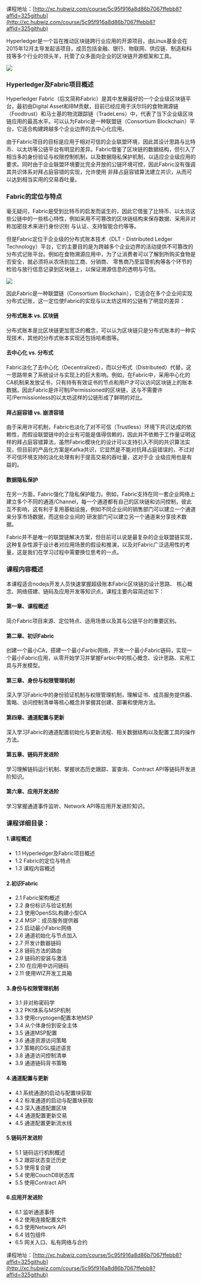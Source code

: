 课程地址：[http://xc.hubwiz.com/course/5c95f916a8d86b7067ffebb8?affid=325github](http://xc.hubwiz.com/course/5c95f916a8d86b7067ffebb8?affid=325github)


Hyperledger是一个旨在推动区块链跨行业应用的开源项目，由Linux基金会在2015年12月主导发起该项目，成员包括金融、银行、物联网、供应链、制造和科技等多个行业的领头羊，托管了众多面向企业的区块链开源框架和工具。

![](http://blog.hubwiz.com/2019/03/23/fabric-blockchain/hyperledger-2.png)

### Hyperledger及Fabric项目概述

Hyperledger Fabric（后文简称Fabric）是其中发展最好的一个企业级区块链平台，最初由Digital Asset和IBM贡献，目前已经应用于沃尔玛的食物溯源链（Foodtrust）和马士基的物流跟踪链（TradeLens）中，代表了当下企业级区块链应用的最高水平。可以认为Fabric是一种联盟链（Consortium Blockchain）平台，它适合构建跨越多个企业边界的去中心化应用。

由于Fabric项目的目标是应用于相对可信的企业联盟环境，因此其设计思路与比特币、以太坊等公链平台有明显的差异。Fabric借鉴了区块链的数据结构，但引入了相当多的身份验证与权限控制机制，以及数据隐私保护机制，以适应企业级应用的要求。同时由于企业联盟环境要比完全开放的公链环境可控，因此Fabric没有强调其共识体系对拜占庭容错的实现，允许使用 非拜占庭容错算法建立共识，从而可以达到相当实用的交易吞吐量。

### Fabric的定位与特点

毫无疑问，Fabric是受到比特币的启发而诞生的，因此它借鉴了比特币、以太坊这些公链中的一些核心特性，例如采用不可篡改的区块链结构来保存数据、采用非对称加密技术来进行身份识别 与认证、支持智能合约等等。

但是Fabric定位于企业级的分布式账本技术（DLT - Distributed Ledger Technology）平台，它的主要目的是为跨越多个企业边界的活动提供不可篡改的分布式记账平台。例如在食物溯源应用中，为了让消费者可以了解到所购买食物是否安全，就必须将从农场到加工商、分销商、 零售商乃至监管机构等各个环节的检验与放行信息记录到区块链上，以保证溯源信息的透明与可信。

![](http://blog.hubwiz.com/2019/03/23/fabric-blockchain/foodtrack-2.png)

因此Fabric是一种联盟链（Consortium Blockchain），它适合在多个企业间实现分布式记账，这一定位使Fabric的实现与以太坊这样的公链有了明显的差异：

#### 分布式账本 vs. 区块链

分布式账本是比区块链更加宽泛的概念，可以认为区块链只是分布式账本的一种实现技术，其他的分布式账本实现还包括哈希图等。

#### 去中心化 vs. 分布式

Fabric淡化了去中心化（Decentralized），而以分布式（Distributed）代替，这一思路带来了系统设计与实现上的巨大影响。例如，在Fabric中，采用中心化的CA机制来发放证书，只有持有有效证书的节点和用户才可以访问区块链上的账本数据。因此Fabric是许可制/Permissioned的区块链，这与不需要许可/Permissionless的以太坊这样的公链形成了鲜明的对比。

#### 拜占庭容错 vs. 崩溃容错

由于采用许可机制，Fabric也淡化了对不可信（Trustless）环境下共识达成的依赖性，而假设联盟链中的企业有可能是值得信赖的，因此并不依赖于工作量证明这样的拜占庭容错算法，虽然Fabric模块化的设计可以支持引入不同的共识算法实现，但目前的产品化方案是Kafka共识，它显然是不能对抗拜占庭错误的，不过对不可信环境支持的淡化处理有利于提高交易的吞吐量，这对于企 业级应用也是有益的。

#### 数据隐私保护

在另一方面，Fabric强化了隐私保护能力。例如，Fabric支持在同一套企业网络上建立多个不同的通道/Channel，每一个通道都有自己的区块链和访问控制，彼此互不影响，这有利于复用基础设施，例如不同企业间的销售部门可以建立一个通道来分享市场数据，而这些企业间的 研发部门可以建立另一个通道来分享技术数据。

Fabric并不是唯一的联盟链解决方案，但目前可以说是最复杂的企业联盟链实现，这种复杂性源于设计者对应用场景的假设和推演，以及对Fabric广泛适用性的考量，这是我们在学习过程中需要换位思考的一点。

### 课程内容概述

本课程适合nodejs开发人员快速掌握超级账本Fabric区块链的设计思路、 核心概念、网络搭建、链码及应用开发等知识点，课程主要内容简述如下：

#### 第一章、课程概述

简介Fabric项目来源、定位特点、适用场景以及其与公链平台的重要区别。

#### 第二章、初识Fabric

创建一个最小CA，搭建一个最小Farbic网络，开发一个最小Fabric链码，实现一个最小Fabric应用，从零开始学习并掌握Farbic中的核心概念、设计思路、实用工具与开发模型。

#### 第三章、身份与权限管理机制

深入学习Fabric中的身份验证机制与权限管理机制，理解证书、成员服务提供器、 策略、访问控制清单等核心概念并掌握其创建、部署和使用方法。

#### 第四章、通道配置与更新

深入学习Fabric的通道配置初始化与更新流程、相关数据结构以及配置工具的操作方法。

#### 第五章、链码开发进阶

学习理解链码运行机制、掌握状态历史跟踪、富查询、Contract API等链码开发进阶知识。

#### 第六章、应用开发进阶

学习掌握通道事件监听、Network API等应用开发进阶知识。

### 课程详细目录：

#### 1.课程概述
- 1.1 Hyperledger及Fabric项目概述
- 1.2 Fabric的定位与特点
- 1.3 课程内容概述
#### 2.初识Fabric
- 2.1 Fabric架构概述
- 2.2 身份标识与验证机制
- 2.3 使用OpenSSL构建小型CA
- 2.4 MSP：成员服务提供器
- 2.5 启动最小Fabric网络
- 2.6 通道初始化与节点加入
- 2.7 开发计数器链码
- 2.8 链码方法的路由
- 2.9 链码的安装与激活
- 2.10 在应用中访问链码
- 2.11 使用WIZ开发工具箱
#### 3.身份与权限管理机制
- 3.1 非对称密码学
- 3.2 PKI体系与MSP机制
- 3.3 使用cryptogen配置本地MSP
- 3.4 从个体身份到安全主体
- 3.5 通道MSP配置
- 3.6 通道资源访问策略
- 3.7 策略的DSL描述语言
- 3.8 通道访问控制清单
- 3.9 通道链码背书策略
#### 4.通道配置与更新
- 4.1 系统通道的启动与配置块获取
- 4.2 标准通道的启动与配置块获取
- 4.3 深入通道配置区块
- 4.4 通道配置更新交易
- 4.5 通道配置更新流水线
#### 5.链码开发进阶
- 5.1 链码运行机制概述
- 5.2 跟踪状态变迁历史
- 5.3 使用复合键
- 5.4 使用CouchDB状态库
- 5.5 使用Contract API
#### 6.应用开发进阶
- 6.1 监听通道事件
- 6.2 使用连接配置文件
- 6.3 使用Network API
- 6.4 钱包组件
- 6.5 网关入口、私有网络与合约

课程地址：[http://xc.hubwiz.com/course/5c95f916a8d86b7067ffebb8?affid=325github](http://xc.hubwiz.com/course/5c95f916a8d86b7067ffebb8?affid=325github)
